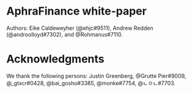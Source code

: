 # AphraFinance white-paper
Authors: Eike Caldeweyher (@ehjc#9511), Andrew Redden (@androolloyd#7302), and @Rohmanus#7110.

# Acknowledgments
We thank the following persons:
Justin Greenberg, @Grutte Pier#9009, @_gtxcr#0428, @bai_gosho#3385, @monke#7754, @ㄴㅇㄴ#7703.
